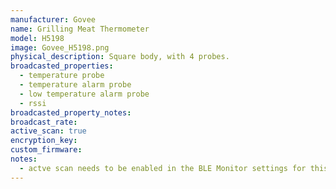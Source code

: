 ```yaml
---
manufacturer: Govee
name: Grilling Meat Thermometer
model: H5198
image: Govee_H5198.png
physical_description: Square body, with 4 probes.
broadcasted_properties:
  - temperature probe
  - temperature alarm probe
  - low temperature alarm probe
  - rssi
broadcasted_property_notes:
broadcast_rate:
active_scan: true
encryption_key:
custom_firmware:
notes:
  - actve scan needs to be enabled in the BLE Monitor settings for this sensor to work.
---
```

